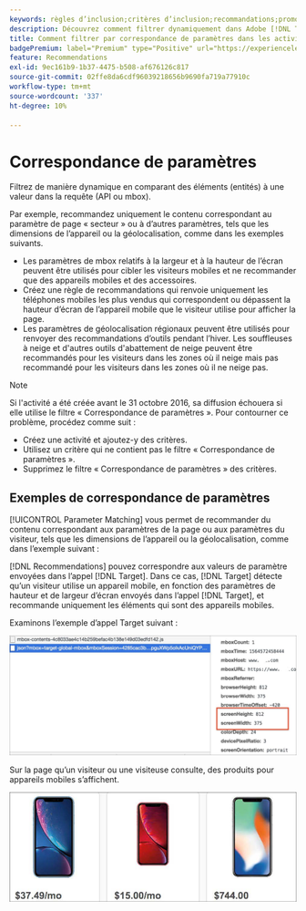 ```yaml
---
keywords: règles d’inclusion;critères d’inclusion;recommandations;promotion;promotions;filtrage dynamique;dynamique;correspondance de paramètres
description: Découvrez comment filtrer dynamiquement dans Adobe [!DNL Target] Recommendations en comparant des éléments (entités) à une valeur dans la requête (API ou mbox).
title: Comment filtrer par correspondance de paramètres dans les activités Recommendations ?
badgePremium: label="Premium" type="Positive" url="https://experienceleague.adobe.com/docs/target/using/introduction/intro.html?lang=en#premium newtab=true" tooltip="Voir ce qui est inclus dans Target Premium."
feature: Recommendations
exl-id: 9ec161b9-1b37-4475-b508-af676126c817
source-git-commit: 02ffe8da6cdf96039218656b9690fa719a77910c
workflow-type: tm+mt
source-wordcount: '337'
ht-degree: 10%

---
```


# Correspondance de paramètres

Filtrez de manière dynamique en comparant des éléments (entités) à une valeur dans la requête (API ou mbox).

Par exemple, recommandez uniquement le contenu correspondant au paramètre de page « secteur » ou à d’autres paramètres, tels que les dimensions de l’appareil ou la géolocalisation, comme dans les exemples suivants.

* Les paramètres de mbox relatifs à la largeur et à la hauteur de l’écran peuvent être utilisés pour cibler les visiteurs mobiles et ne recommander que des appareils mobiles et des accessoires.
* Créez une règle de recommandations qui renvoie uniquement les téléphones mobiles les plus vendus qui correspondent ou dépassent la hauteur d’écran de l’appareil mobile que le visiteur utilise pour afficher la page.
* Les paramètres de géolocalisation régionaux peuvent être utilisés pour renvoyer des recommandations d’outils pendant l’hiver. Les souffleuses à neige et d&#39;autres outils d&#39;abattement de neige peuvent être recommandés pour les visiteurs dans les zones où il neige mais pas recommandé pour les visiteurs dans les zones où il ne neige pas.

>[!NOTE]
>
>Si l&#39;activité a été créée avant le 31 octobre 2016, sa diffusion échouera si elle utilise le filtre « Correspondance de paramètres ». Pour contourner ce problème, procédez comme suit :
>
>* Créez une activité et ajoutez-y des critères.
>* Utilisez un critère qui ne contient pas le filtre « Correspondance de paramètres ».
>* Supprimez le filtre « Correspondance de paramètres » des critères.

## Exemples de correspondance de paramètres

[!UICONTROL Parameter Matching] vous permet de recommander du contenu correspondant aux paramètres de la page ou aux paramètres du visiteur, tels que les dimensions de l’appareil ou la géolocalisation, comme dans l’exemple suivant :

[!DNL Recommendations] pouvez correspondre aux valeurs de paramètre envoyées dans l’appel [!DNL Target]. Dans ce cas, [!DNL Target] détecte qu’un visiteur utilise un appareil mobile, en fonction des paramètres de hauteur et de largeur d’écran envoyés dans l’appel [!DNL Target], et recommande uniquement les éléments qui sont des appareils mobiles.

Examinons l’exemple d’appel Target suivant :

![Appel Target](/help/main/c-recommendations/c-algorithms/assets/example-target-call-2.png)

Sur la page qu’un visiteur ou une visiteuse consulte, des produits pour appareils mobiles s’affichent.

![Produits pour appareils mobiles](/help/main/c-recommendations/c-algorithms/assets/phones.png)
